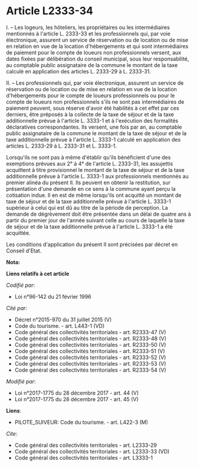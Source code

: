 # Article L2333-34

I. – Les logeurs, les hôteliers, les propriétaires ou les intermédiaires mentionnés à l'article L. 2333-33 et les
professionnels qui, par voie électronique, assurent un service de réservation ou de location ou de mise en relation en vue de
la location d'hébergements et qui sont intermédiaires de paiement pour le compte de loueurs non professionnels versent, aux
dates fixées par délibération du conseil municipal, sous leur responsabilité, au comptable public assignataire de la commune
le montant de la taxe calculé en application des articles L. 2333-29 à L. 2333-31.

II. – Les professionnels qui, par voie électronique, assurent un service de réservation ou de location ou de mise en relation
en vue de la location d'hébergements pour le compte de loueurs professionnels ou pour le compte de loueurs non professionnels
s'ils ne sont pas intermédiaires de paiement peuvent, sous réserve d'avoir été habilités à cet effet par ces derniers, être
préposés à la collecte de la taxe de séjour et de la taxe additionnelle prévue à l'article L. 3333-1 et à l'exécution des
formalités déclaratives correspondantes. Ils versent, une fois par an, au comptable public assignataire de la commune le
montant de la taxe de séjour et de la taxe additionnelle prévue à l'article L. 3333-1 calculé en application des articles L.
2333-29 à L. 2333-31 et L. 3333-1.

Lorsqu'ils ne sont pas à même d'établir qu'ils bénéficient d'une des exemptions prévues aux 2° à 4° de l'article L. 2333-31,
les assujettis acquittent à titre provisionnel le montant de la taxe de séjour et de la taxe additionnelle prévue à l'article
L. 3333-1 aux professionnels mentionnés au premier alinéa du présent II. Ils peuvent en obtenir la restitution, sur
présentation d'une demande en ce sens à la commune ayant perçu la cotisation indue. Il en est de même lorsqu'ils ont acquitté
un montant de taxe de séjour et de la taxe additionnelle prévue à l'article L. 3333-1 supérieur à celui qui est dû au titre
de la période de perception. La demande de dégrèvement doit être présentée dans un délai de quatre ans à partir du premier
jour de l'année suivant celle au cours de laquelle la taxe de séjour et de la taxe additionnelle prévue à l'article L. 3333-1
a été acquittée.

Les conditions d'application du présent II sont précisées par décret en Conseil d'Etat.

**Nota:**



**Liens relatifs à cet article**

_Codifié par_:

  - Loi n°96-142 du 21 février 1996

_Cité par_:

  - Décret n°2015-970 du 31 juillet 2015 (V)
  - Code du tourisme. - art. L443-1 (VD)
  - Code général des collectivités territoriales - art. R2333-47 (V)
  - Code général des collectivités territoriales - art. R2333-48 (V)
  - Code général des collectivités territoriales - art. R2333-50 (V)
  - Code général des collectivités territoriales - art. R2333-51 (V)
  - Code général des collectivités territoriales - art. R2333-52 (V)
  - Code général des collectivités territoriales - art. R2333-53 (V)
  - Code général des collectivités territoriales - art. R2333-54 (V)

_Modifié par_:

  - Loi n°2017-1775 du 28 décembre 2017 - art. 44 (V)
  - Loi n°2017-1775 du 28 décembre 2017 - art. 45 (V)

**Liens**:

  - PILOTE_SUIVEUR: Code du tourisme. - art. L422-3 (M)

_Cite_:

  - Code général des collectivités territoriales - art. L2333-29
  - Code général des collectivités territoriales - art. L2333-33 (VD)
  - Code général des collectivités territoriales - art. L3333-1

